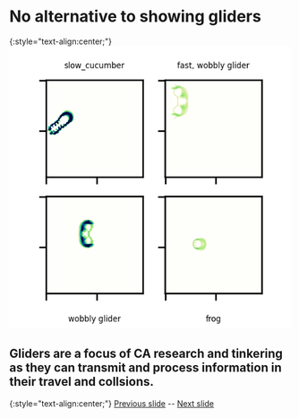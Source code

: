 
# No alternative to showing gliders

{:style="text-align:center;"}
![teaser figure showing Orbium and s613 CA](https://raw.githubusercontent.com/riveSunder/yuca/master/assets/glaberish/geminium_s613_gliders.gif)

## Gliders are a focus of CA research and tinkering as they can transmit and process information in their travel and collsions.  

{:style="text-align:center;"}
[Previous slide](https://rivesunder.github.io/yuca/g_slide_010) -- [Next slide](https://rivesunder.github.io/yuca/g_slide_012)
